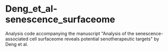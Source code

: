 # Deng_et_al-senescence_surfaceome
Analysis code accompanying the manuscript "Analysis of the senescence-associated cell surfaceome reveals potential senotherapeutic targets" by Deng et al.
